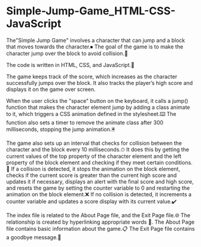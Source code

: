 # Simple-Jump-Game_HTML-CSS-JavaScript
The"Simple Jump Game" involves a character that can jump and a block that moves towards the character.⏹
The goal of the game is to make the character jump over the block to avoid collision.💢

The code is written in HTML, CSS, and JavaScript.📝

The game keeps track of the score, which increases as the character successfully jumps over the block.
It also tracks the player’s high score and displays it on the game over screen.

When the user clicks the "space" button on the keyboard, it calls a jump() function that makes the character element jump by adding a class animate to it, which triggers a CSS animation defined in the stylesheet.⌨️
The function also sets a timer to remove the animate class after 300 milliseconds, stopping the jump animation.🖲

The game also sets up an interval that checks for collision between the character and the block every 10 milliseconds.⏱
It does this by getting the current values of the top property of the character element and the left property of the block element and checking if they meet certain conditions.🔎
If a collision is detected, it stops the animation on the block element, checks if the current score is greater than the current high score and updates it if necessary, displays an alert with the final score and high score, and resets the game by setting the counter variable to 0 and restarting the animation on the block element.❌
If no collision is detected, it increments a counter variable and updates a score display with its current value.✔️

The index file is related to the About Page file, and the Exit Page file.🌐
The relationship is created by hyperlinking appropriate words 🔑.
The About Page file contains basic information about the game.📋
The Exit Page file contains a goodbye message.👋
